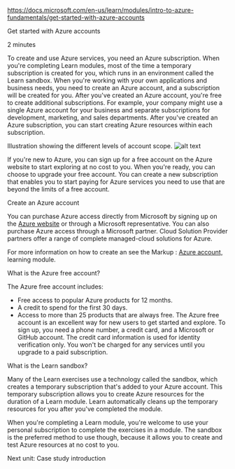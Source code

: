 https://docs.microsoft.com/en-us/learn/modules/intro-to-azure-fundamentals/get-started-with-azure-accounts


Get started with Azure accounts

2 minutes

To create and use Azure services, you need an Azure subscription. When you're completing Learn modules, most of the time a temporary subscription is created for you, which runs in an environment called the Learn sandbox. When you're working with your own applications and business needs, you need to create an Azure account, and a subscription will be created for you. After you've created an Azure account, you're free to create additional subscriptions. For example, your company might use a single Azure account for your business and separate subscriptions for development, marketing, and sales departments. After you've created an Azure subscription, you can start creating Azure resources within each subscription.

Illustration showing the different levels of account scope.
![alt text](https://docs.microsoft.com/en-us/learn/azure-fundamentals/intro-to-azure-fundamentals/media/scope-levels.png)

If you're new to Azure, you can sign up for a free account on the Azure website to start exploring at no cost to you. When you're ready, you can choose to upgrade your free account. You can create a new subscription that enables you to start paying for Azure services you need to use that are beyond the limits of a free account.


Create an Azure account

You can purchase Azure access directly from Microsoft by signing up on the [Azure website](https://azure.microsoft.com/en-us/ "Azure website")  or through a Microsoft representative. You can also purchase Azure access through a Microsoft partner. Cloud Solution Provider partners offer a range of complete managed-cloud solutions for Azure.

For more information on how to create an see the Markup :  [Azure account, ](https://docs.microsoft.com/en-us/learn/modules/create-an-azure-account/ "Azure account") learning module.


What is the Azure free account?

The Azure free account includes:
* Free access to popular Azure products for 12 months.
* A credit to spend for the first 30 days.
* Access to more than 25 products that are always free.
The Azure free account is an excellent way for new users to get started and explore. To sign up, you need a phone number, a credit card, and a Microsoft or GitHub account. The credit card information is used for identity verification only. You won't be charged for any services until you upgrade to a paid subscription.


What is the Learn sandbox?

Many of the Learn exercises use a technology called the sandbox, which creates a temporary subscription that's added to your Azure account. This temporary subscription allows you to create Azure resources for the duration of a Learn module. Learn automatically cleans up the temporary resources for you after you've completed the module.

When you're completing a Learn module, you're welcome to use your personal subscription to complete the exercises in a module. The sandbox is the preferred method to use though, because it allows you to create and test Azure resources at no cost to you.


Next unit: Case study introduction


